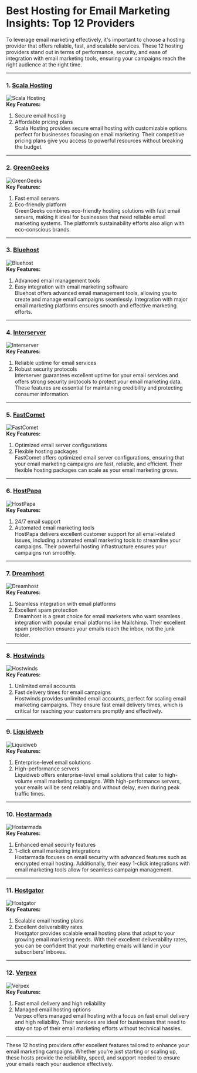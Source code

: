 # Best Hosting for Email Marketing Insights: Top 12 Providers

To leverage email marketing effectively, it's important to choose a hosting provider that offers reliable, fast, and scalable services. These 12 hosting providers stand out in terms of performance, security, and ease of integration with email marketing tools, ensuring your campaigns reach the right audience at the right time.

---

### 1. [Scala Hosting](https://snipitx.com/scala-jy)  
![Scala Hosting](https://i.imgur.com/uJ5JIK3.png "Scala Web Hosting")  
**Key Features:**
1. Secure email hosting  
2. Affordable pricing plans  
Scala Hosting provides secure email hosting with customizable options perfect for businesses focusing on email marketing. Their competitive pricing plans give you access to powerful resources without breaking the budget.

---

### 2. [GreenGeeks](https://snipitx.com/greengeeks-jy)  
![GreenGeeks](https://i.imgur.com/eEwuntu.jpg "GreenGeeks Hosting")  
**Key Features:**
1. Fast email servers  
2. Eco-friendly platform  
GreenGeeks combines eco-friendly hosting solutions with fast email servers, making it ideal for businesses that need reliable email marketing systems. The platform’s sustainability efforts also align with eco-conscious brands.

---

### 3. [Bluehost](https://snipitx.com/bluehost-jy)  
![Bluehost](https://i.imgur.com/PasFF9E.jpeg "Bluehost Hosting")  
**Key Features:**
1. Advanced email management tools  
2. Easy integration with email marketing software  
Bluehost offers advanced email management tools, allowing you to create and manage email campaigns seamlessly. Integration with major email marketing platforms ensures smooth and effective marketing efforts.

---

### 4. [Interserver](https://snipitx.com/interserver-jy)  
![Interserver](https://i.imgur.com/OM5dOEW.jpeg "Interserver Hosting")  
**Key Features:**
1. Reliable uptime for email services  
2. Robust security protocols  
Interserver guarantees excellent uptime for your email services and offers strong security protocols to protect your email marketing data. These features are essential for maintaining credibility and protecting consumer information.

---

### 5. [FastComet](https://snipitx.com/fastcomet-jy)  
![FastComet](https://i.imgur.com/7qgXuWp.png "FastComet Hosting")  
**Key Features:**
1. Optimized email server configurations  
2. Flexible hosting packages  
FastComet offers optimized email server configurations, ensuring that your email marketing campaigns are fast, reliable, and efficient. Their flexible hosting packages can scale as your email marketing grows.

---

### 6. [HostPapa](https://snipitx.com/hostpapa-jy)  
![HostPapa](https://i.imgur.com/ouDTkvl.jpeg "HostPapa Hosting")  
**Key Features:**
1. 24/7 email support  
2. Automated email marketing tools  
HostPapa delivers excellent customer support for all email-related issues, including automated email marketing tools to streamline your campaigns. Their powerful hosting infrastructure ensures your campaigns run smoothly.

---

### 7. [Dreamhost](https://snipitx.com/dreamhost-jy)  
![Dreamhost](https://i.imgur.com/rXIg8ip.jpeg "Dreamhost Hosting")  
**Key Features:**
1. Seamless integration with email platforms  
2. Excellent spam protection  
Dreamhost is a great choice for email marketers who want seamless integration with popular email platforms like Mailchimp. Their excellent spam protection ensures your emails reach the inbox, not the junk folder.

---

### 8. [Hostwinds](https://snipitx.com/hostwinds-jy)  
![Hostwinds](https://i.imgur.com/53aSNXx.jpeg "Hostwinds Hosting")  
**Key Features:**
1. Unlimited email accounts  
2. Fast delivery times for email campaigns  
Hostwinds provides unlimited email accounts, perfect for scaling email marketing campaigns. They ensure fast email delivery times, which is critical for reaching your customers promptly and effectively.

---

### 9. [Liquidweb](https://snipitx.com/liquidweb-jy)  
![Liquidweb](https://i.imgur.com/4IvT9SC.jpeg "Liquidweb Hosting")  
**Key Features:**
1. Enterprise-level email solutions  
2. High-performance servers  
Liquidweb offers enterprise-level email solutions that cater to high-volume email marketing campaigns. With high-performance servers, your emails will be sent reliably and without delay, even during peak traffic times.

---

### 10. [Hostarmada](https://snipitx.com/hostarmada-jy)  
![Hostarmada](https://i.imgur.com/KFbdf3o.jpeg "Hostarmada Hosting")  
**Key Features:**
1. Enhanced email security features  
2. 1-click email marketing integrations  
Hostarmada focuses on email security with advanced features such as encrypted email hosting. Additionally, their easy 1-click integrations with email marketing tools allow for seamless campaign management.

---

### 11. [Hostgator](https://snipitx.com/hostgator-jy)  
![Hostgator](https://i.imgur.com/BcVkH57.jpeg "Hostgator Hosting")  
**Key Features:**
1. Scalable email hosting plans  
2. Excellent deliverability rates  
Hostgator provides scalable email hosting plans that adapt to your growing email marketing needs. With their excellent deliverability rates, you can be confident that your marketing emails will land in your subscribers’ inboxes.

---

### 12. [Verpex](https://snipitx.com/verpex-jy)  
![Verpex](https://i.imgur.com/6x5LhiS.jpeg "Verpex Hosting")  
**Key Features:**
1. Fast email delivery and high reliability  
2. Managed email hosting options  
Verpex offers managed email hosting with a focus on fast email delivery and high reliability. Their services are ideal for businesses that need to stay on top of their email marketing efforts without technical hassles.

---

These 12 hosting providers offer excellent features tailored to enhance your email marketing campaigns. Whether you're just starting or scaling up, these hosts provide the reliability, speed, and support needed to ensure your emails reach your audience effectively.
